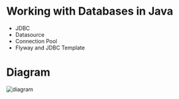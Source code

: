 # Working with Databases in Java
- JDBC
- Datasource
- Connection Pool
- Flyway and JDBC Template
  
# Diagram
![diagram](https://user-images.githubusercontent.com/40702606/132997719-73170303-30a6-499b-9c59-4143ba0f8439.png)